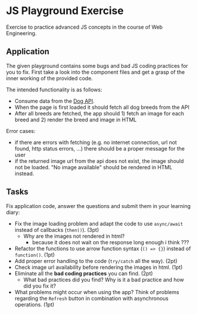 # JS Playground Exercise
Exercise to practice advanced JS concepts in the course of Web Engineering.

## Application
The given playground contains some bugs and bad JS coding practices for you to fix. First take a look into the component files and get a grasp of the inner working of the provided code.

The intended functionality is as follows:
* Consume data from the [Dog API](https://dog.ceo/dog-api/).
* When the page is first loaded it should fetch all dog breeds from the API
* After all breeds are fetched, the app should 1) fetch an image for each breed and 2) render the breed and image in HTML

Error cases:
* if there are errors with fetching (e.g. no internet connection, url not found, http status errors, ...) there should be a proper message for the user
* if the returned image url from the api does not exist, the image should not be loaded. "No image available" should be rendered in HTML instead.

## Tasks
Fix application code, answer the questions and submit them in your learning diary:
* Fix the image loading problem and adapt the code to use ``async/await`` instead of callbacks (`then()`). (3pt)
    * Why are the images not rendered in html?
      * because it does not wait on the response long enough i think ???
* Refactor the functions to use arrow function syntax (`() => {}`) instead of `function()`. (1pt)
* Add proper error handling to the code (`try/catch` all the way). (2pt)
* Check image url availability before rendering the images in html. (1pt)
* Eliminate all the **bad coding practices** you can find. (2pt)
    * What bad practices did you find? Why is it a bad practice and how did you fix it?
* What problems might occur when using the app? Think of problems regarding the `Refresh` button in combination with asynchronous operations. (1pt)